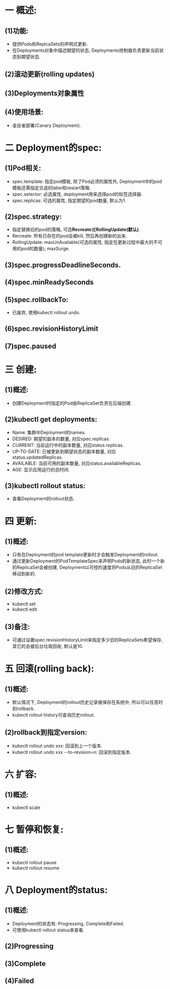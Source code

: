 # 一 概述:
## (1)功能:
- 提供Pods和ReplcaSets的声明式更新.
- 在Deployments对象中描述期望的状态, Deployments控制器负责更新当前状态到期望状态.

## (2)滚动更新(rolling updates)

## (3)Deployments对象属性

## (4)使用场景:
- 金丝雀部署(Canary Deployment).

# 二 Deployment的spec:
## (1)Pod相关:
- spec.template: 指定pod模板, 除了Pod必须的属性外, Deployment中的pod模板还需指定合适的label和restart策略.
- spec.selector: 必选属性, deployment用来选择pod的标签选择器.
- spec.replicas: 可选的属性, 指定期望的pod数量, 默认为1.

## (2)spec.strategy:
- 指定替换旧的pod的策略, 可选**Recreate**或**RollingUpdate(默认)**.
- Recreate: 所有已存在的pod会被kill, 然后再创建新的出来.
- RollingUpdate: maxUnAvailable(可选的属性, 指定在更新过程中最大的不可用的pod的数量); maxSurge.

## (3)spec.progressDeadlineSeconds.

## (4)spec.minReadySeconds

## (5)spec.rollbackTo:
- 已废弃, 使用kubectl rollout undo.

## (6)spec.revisionHistoryLimit

## (7)spec.paused

# 三 创建:
## (1)概述:
- 创建Deployment时指定的Pod由ReplicaSet负责在后端创建.

## (2)kubectl get deployments:
- Name: 集群中Deployment的names.
- DESIRED: 期望的副本的数量, 对应spec.replicas.
- CURRENT: 当前运行中的副本数量, 对应status.replicas.
- UP-TO-DATE: 已被更新到期望状态的副本数量, 对应status.updatedReplicas.
- AVAILABLE: 当前可用的副本数量, 对应status.availableReplicas.
- AGE: 显示应用运行的总时间.

## (3)kubectl rollout status:
- 查看Deployment的rollout状态.

# 四 更新:
## (1)概述:
- 只有在Deployment的pod template更新时才会触发Deployment的rollout.
- 通过更新Deployment的PodTemplateSpec来声明Pods的新状态, 此时一个新的ReplicaSet会被创建, Deployment以可控的速度将Pods从旧的ReplicaSet移动到新的.

## (2)修改方式:
- kubectl set
- kubectl edit

## (3)备注:
- 可通过设置spec.revisionHistoryLimit来指定多少旧的ReplicaSets希望保存, 其它的会被后台垃圾回收, 默认是10.

# 五 回滚(rolling back):
## (1)概述:
- 默认情况下, Deployment的rollout历史记录被保存在系统中, 所以可以任意时刻rollback.
- kubectl rollout history可查询历史rollout.

## (2)rollback到指定version:
- kubectl rollout undo xxx: 回滚到上一个版本.
- kubectl rollout undo xxx --to-revision=n: 回滚到指定版本.

# 六 扩容:
## (1)概述:
- kubectl scale

# 七 暂停和恢复:
## (1)概述:
- kubectl rollout pause
- kubectl rollout resume

# 八 Deployment的status:
## (1)概述:
- Deployment的状态有: Progressing, Complete和Failed.
- 可使用kubectl rollout status来查看.

## (2)Progressing

## (3)Complete

## (4)Failed
